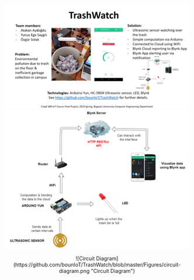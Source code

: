
![TrashWatch Report](https://github.com/bounIoT/TrashWatch/blob/master/Figures/TrashWatch%20One%20Pager%20Report.png?raw=true "TrashWatch Report")
![IoT Architecture](https://github.com/bounIoT/TrashWatch/blob/master/Figures/iot-architecture.png "IoT Architecture")
<p align="center">![Circuit Diagram](https://github.com/bounIoT/TrashWatch/blob/master/Figures/circuit-diagram.png "Circuit Diagram")</p>
